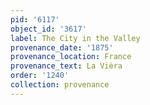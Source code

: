 ```yaml
---
pid: '6117'
object_id: '3617'
label: The City in the Valley
provenance_date: '1875'
provenance_location: France
provenance_text: La Vièra
order: '1240'
collection: provenance
---
```

